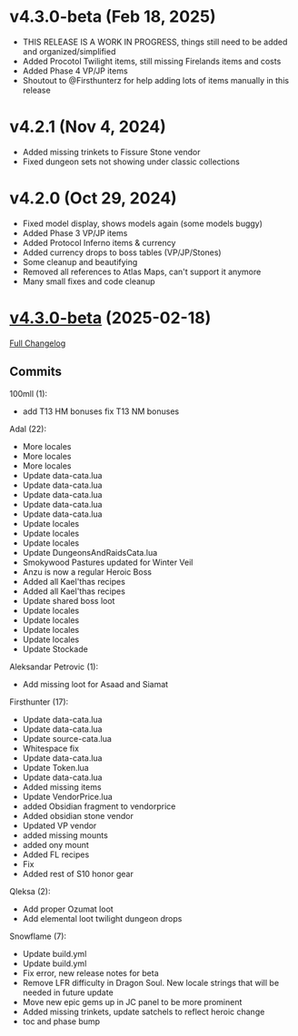 # v4.3.0-beta (Feb 18, 2025)
- THIS RELEASE IS A WORK IN PROGRESS, things still need to be added and organized/simplified
- Added Procotol Twilight items, still missing Firelands items and costs
- Added Phase 4 VP/JP items
- Shoutout to @Firsthunterz for help adding lots of items manually in this release

# v4.2.1 (Nov 4, 2024)
- Added missing trinkets to Fissure Stone vendor
- Fixed dungeon sets not showing under classic collections

# v4.2.0 (Oct 29, 2024)
- Fixed model display, shows models again (some models buggy)
- Added Phase 3 VP/JP items
- Added Protocol Inferno items & currency
- Added currency drops to boss tables (VP/JP/Stones)
- Some cleanup and beautifying
- Removed all references to Atlas Maps, can't support it anymore
- Many small fixes and code cleanup
# [v4.3.0-beta](https://github.com/snowflame0/AtlasLootClassic_Cata/tree/v4.3.0-beta) (2025-02-18)

[Full Changelog](https://github.com/snowflame0/AtlasLootClassic_Cata/compare/v4.2.3...v4.3.0-beta)

## Commits

100mll (1):

- add T13 HM bonuses fix T13 NM bonuses

Adal (22):

- More locales
- More locales
- More locales
- Update data-cata.lua
- Update data-cata.lua
- Update data-cata.lua
- Update data-cata.lua
- Update data-cata.lua
- Update locales
- Update locales
- Update locales
- Update DungeonsAndRaidsCata.lua
- Smokywood Pastures updated for Winter Veil
- Anzu is now a regular Heroic Boss
- Added all Kael'thas recipes
- Added all Kael'thas recipes
- Update shared boss loot
- Update locales
- Update locales
- Update locales
- Update locales
- Update Stockade

Aleksandar Petrovic (1):

- Add missing loot for Asaad and Siamat

Firsthunter (17):

- Update data-cata.lua
- Update data-cata.lua
- Update source-cata.lua
- Whitespace fix
- Update data-cata.lua
- Update Token.lua
- Update data-cata.lua
- Added missing items
- Update VendorPrice.lua
- added Obsidian fragment to vendorprice
- Added obsidian stone vendor
- Updated VP vendor
- added missing mounts
- added ony mount
- Added FL recipes
- Fix
- Added rest of S10 honor gear

Qleksa (2):

- Add proper Ozumat loot
- Add elemental loot twilight dungeon drops

Snowflame (7):

- Update build.yml
- Update build.yml
- Fix error, new release notes for beta
- Remove LFR difficulty in Dragon Soul. New locale strings that will be needed in future update
- Move new epic gems up in JC panel to be more prominent
- Added missing trinkets, update satchels to reflect heroic change
- toc and phase bump

